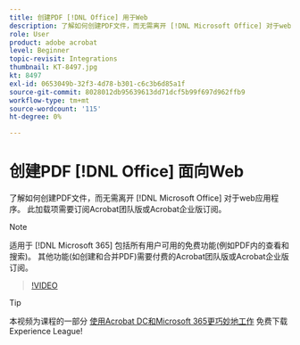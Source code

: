 ```yaml
---
title: 创建PDF [!DNL Office] 用于Web
description: 了解如何创建PDF文件，而无需离开 [!DNL Microsoft Office] 对于web应用程序
role: User
product: adobe acrobat
level: Beginner
topic-revisit: Integrations
thumbnail: KT-8497.jpg
kt: 8497
exl-id: 0653049b-32f3-4d78-b301-c6c3b6d85a1f
source-git-commit: 8028012db95639613dd71dcf5b99f697d962ffb9
workflow-type: tm+mt
source-wordcount: '115'
ht-degree: 0%

---
```


# 创建PDF [!DNL Office] 面向Web

了解如何创建PDF文件，而无需离开 [!DNL Microsoft Office] 对于web应用程序。 此加载项需要订阅Acrobat团队版或Acrobat企业版订阅。

>[!NOTE]
>
>适用于 [!DNL Microsoft 365] 包括所有用户可用的免费功能(例如PDF内的查看和搜索)。 其他功能(如创建和合并PDF)需要付费的Acrobat团队版或Acrobat企业版订阅。

>[!VIDEO](https://video.tv.adobe.com/v/337482?hidetitle=true)

>[!TIP]
>
>本视频为课程的一部分 [使用Acrobat DC和Microsoft 365更巧妙地工作](https://experienceleague.adobe.com/?recommended=Acrobat-U-1-2021.microsoft365) 免费下载Experience League!
